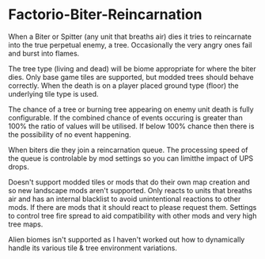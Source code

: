 # Factorio-Biter-Reincarnation

When a Biter or Spitter (any unit that breaths air) dies it tries to reincarnate into the true perpetual enemy, a tree. Occasionally the very angry ones fail and burst into flames.

The tree type (living and dead) will be biome appropriate for where the biter dies. Only base game tiles are supported, but modded trees should behave correctly. When the death is on a player placed ground type (floor) the underlying tile type is used.

The chance of a tree or burning tree appearing on enemy unit death is fully configurable. If the combined chance of events occuring is greater than 100% the ratio of values will be utilised. If below 100% chance then there is the possibility of no event happening.

When biters die they join a reincarnation queue. The processing speed of the queue is controlable by mod settings so you can limitthe impact of UPS drops.

Doesn't support modded tiles or mods that do their own map creation and so new landscape mods aren't supported.
Only reacts to units that breaths air and has an internal blacklist to avoid unintentional reactions to other mods. If there are mods that it should react to please request them.
Settings to control tree fire spread to aid compatibility with other mods and very high tree maps.

Alien biomes isn't supported as I haven't worked out how to dynamically handle its various tile & tree environment variations.